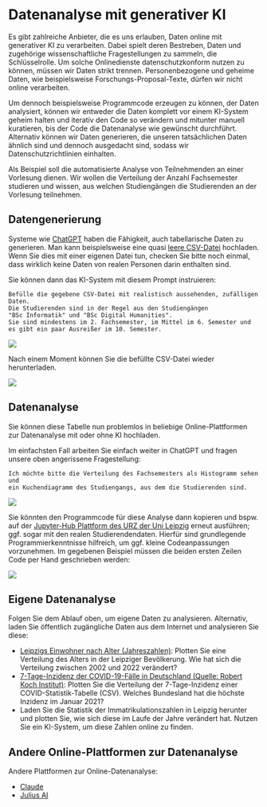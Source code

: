 # Datenanalyse mit generativer KI

Es gibt zahlreiche Anbieter, die es uns erlauben, Daten online mit generativer KI zu verarbeiten. Dabei spielt deren Bestreben, Daten und zugehörige wissenschaftliche Fragestellungen zu sammeln, die Schlüsselrolle. Um solche Onlinedienste datenschutzkonform nutzen zu können, müssen wir Daten strikt trennen. Personenbezogene und geheime Daten, wie beispielsweise Forschungs-Proposal-Texte, dürfen wir nicht online verarbeiten.

Um dennoch beispielsweise Programmcode erzeugen zu können, der Daten analysiert, können wir entweder die Daten komplett vor einem KI-System geheim halten und iterativ den Code so verändern und mitunter manuell kuratieren, bis der Code die Datenanalyse wie gewünscht durchführt. Alternativ können wir Daten generieren, die unseren tatsächlichen Daten ähnlich sind und dennoch ausgedacht sind, sodass wir Datenschutzrichtlinien einhalten.

Als Beispiel soll die automatisierte Analyse von Teilnehmenden an einer Vorlesung dienen. Wir wollen die Verteilung der Anzahl Fachsemester studieren und wissen, aus welchen Studiengängen die Studierenden an der Vorlesung teilnehmen.

## Datengenerierung

Systeme wie [ChatGPT](https://chat.openai.com/) haben die Fähigkeit, auch tabellarische Daten zu generieren. Man kann beispielsweise eine quasi [leere CSV-Datei](session2/fmi11_studi_liste.csv) hochladen. Wenn Sie dies mit einer eigenen Datei tun, checken Sie bitte noch einmal, dass wirklich keine Daten von realen Personen darin enthalten sind.

Sie können dann das KI-System mit diesem Prompt instruieren:

```
Befülle die gegebene CSV-Datei mit realistisch aussehenden, zufälligen Daten. 
Die Studierenden sind in der Regel aus den Studiengängen 
"BSc Informatik" und "BSc Digital Humanities". 
Sie sind mindestens im 2. Fachsemester, im Mittel im 6. Semester und 
es gibt ein paar Ausreißer im 10. Semester.
```

![](studi_data_gen.png)

Nach einem Moment können Sie die befüllte CSV-Datei wieder herunterladen.

![](studi_data_gen2.png)

## Datenanalyse

Sie können diese Tabelle nun problemlos in beliebige Online-Plattformen zur Datenanalyse mit oder ohne KI hochladen.

Im einfachsten Fall arbeiten Sie einfach weiter in ChatGPT und fragen unsere oben angerissene Fragestellung:

```
Ich möchte bitte die Verteilung des Fachsemesters als Histogramm sehen und 
ein Kuchendiagramm des Studiengangs, aus dem die Studierenden sind.
```

![](analyse_studi_data.png)

Sie könnten den Programmcode für diese Analyse dann kopieren und bspw. auf der [Jupyter-Hub Plattform des URZ der Uni Leipzig](https://lab.sc.uni-leipzig.de/) erneut ausführen; ggf. sogar mit den realen Studierendendaten. Hierfür sind grundlegende Programmierkenntnisse hilfreich, um ggf. kleine Codeanpassungen vorzunehmen. Im gegebenen Beispiel müssen die beiden ersten Zeilen Code per Hand geschrieben werden:

![](analyse_studi_data2.png)

## Eigene Datenanalyse

Folgen Sie dem Ablauf oben, um eigene Daten zu analysieren. Alternativ, laden Sie öffentlich zugängliche Daten aus dem Internet und analysieren Sie diese:

* [Leipzigs Einwohner nach Alter (Jahreszahlen)](https://opendata.leipzig.de/dataset/einwohner-nach-alter-jahreszahlen): Plotten Sie eine Verteilung des Alters in der Leipziger Bevölkerung. Wie hat sich die Verteilung zwischen 2002 und 2022 verändert?
* [7-Tage-Inzidenz der COVID-19-Fälle in Deutschland (Quelle: Robert Koch Institut)](https://zenodo.org/records/15393229): Plotten Sie die Verteilung der 7-Tage-Inzidenz einer COVID-Statistik-Tabelle (CSV). Welches Bundesland hat die höchste Inzidenz im Januar 2021?
* Laden Sie die Statistik der Immatrikulationszahlen in Leipzig herunter und plotten Sie, wie sich diese im Laufe der Jahre verändert hat. Nutzen Sie ein KI-System, um diese Zahlen online zu finden.

## Andere Online-Plattformen zur Datenanalyse

Andere Plattformen zur Online-Datenanalyse:
* [Claude](https://claude.ai/)
* [Julius AI](https://julius.ai/)
